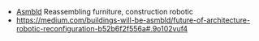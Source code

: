 * [Asmbld](http://asmbld.com) Reassembling furniture, construction robotic
* https://medium.com/buildings-will-be-asmbld/future-of-architecture-robotic-reconfiguration-b52b6f2f556a#.9o102vuf4

